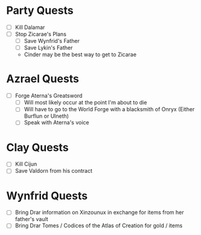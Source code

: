 # Party Quests
- [ ] Kill Dalamar
- [ ] Stop Zicarae's Plans
	- [ ] Save Wynfrid's Father
	- [ ] Save Lykin's Father
	 - Cinder may be the best way to get to Zicarae

# Azrael Quests
- [ ] Forge Aterna's Greatsword
	- [ ] Will most likely occur at the point I'm about to die
	- [ ] Will have to go to the World Forge with a blacksmith of Onryx (Either Burflun or Ulneth)
	- [ ] Speak with Aterna's voice

# Clay Quests
- [ ] Kill Cijun
- [ ] Save Valdorn from his contract

# Wynfrid Quests
- [ ] Bring Drar information on Xinzounux in exchange for items from her father's vault
- [ ] Bring Drar Tomes / Codices of the Atlas of Creation for gold / items